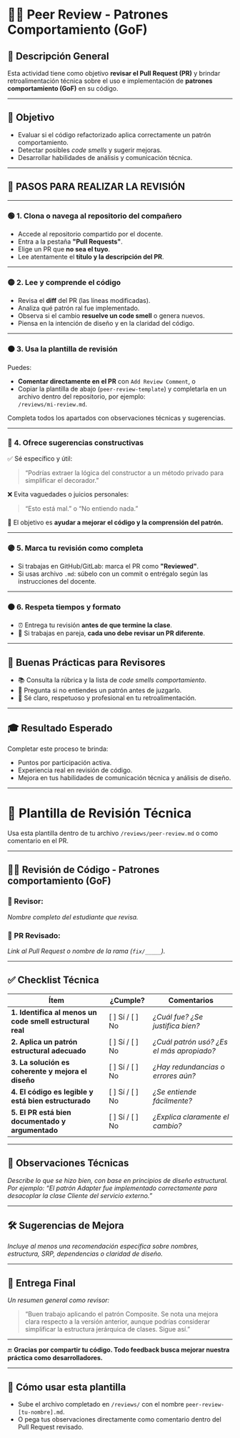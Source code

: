 # 🧑‍💻 Peer Review - Patrones Comportamiento (GoF)

## 📘 Descripción General

Esta actividad tiene como objetivo **revisar el Pull Request (PR)** y brindar retroalimentación técnica sobre el uso e implementación de **patrones comportamiento (GoF)** en su código.

---

## 🎯 Objetivo

- Evaluar si el código refactorizado aplica correctamente un patrón comportamiento.
- Detectar posibles *code smells* y sugerir mejoras.
- Desarrollar habilidades de análisis y comunicación técnica.

---

## 🧭 PASOS PARA REALIZAR LA REVISIÓN

---

### 🟢 1. Clona o navega al repositorio del compañero

- Accede al repositorio compartido por el docente.
- Entra a la pestaña **"Pull Requests"**.
- Elige un PR que **no sea el tuyo**.
- Lee atentamente el **título y la descripción del PR**.

---

### 🟡 2. Lee y comprende el código

- Revisa el **diff** del PR (las líneas modificadas).
- Analiza qué patrón ral fue implementado.
- Observa si el cambio **resuelve un code smell** o genera nuevos.
- Piensa en la intención de diseño y en la claridad del código.

---

### 🟠 3. Usa la plantilla de revisión

Puedes:

- **Comentar directamente en el PR** con `Add Review Comment`, o  
- Copiar la plantilla de abajo (`peer-review-template`) y completarla en un archivo dentro del repositorio, por ejemplo:  
  `/reviews/mi-review.md`.

Completa todos los apartados con observaciones técnicas y sugerencias.

---

### 🔵 4. Ofrece sugerencias constructivas

✅ Sé específico y útil:

> “Podrías extraer la lógica del constructor a un método privado para simplificar el decorador.”

❌ Evita vaguedades o juicios personales:

> “Esto está mal.” o “No entiendo nada.”

🎯 El objetivo es **ayudar a mejorar el código y la comprensión del patrón.**

---

### 🟣 5. Marca tu revisión como completa

- Si trabajas en GitHub/GitLab: marca el PR como **"Reviewed"**.
- Si usas archivo `.md`: súbelo con un commit o entrégalo según las instrucciones del docente.

---

### 🟤 6. Respeta tiempos y formato

- ⏰ Entrega tu revisión **antes de que termine la clase**.  
- 👥 Si trabajas en pareja, **cada uno debe revisar un PR diferente**.

---

## 🧠 Buenas Prácticas para Revisores

- 📚 Consulta la rúbrica y la lista de *code smells comportamiento*.  
- 🙋 Pregunta si no entiendes un patrón antes de juzgarlo.  
- 🤝 Sé claro, respetuoso y profesional en tu retroalimentación.  

---

## 🎓 Resultado Esperado

Completar este proceso te brinda:

- Puntos por participación activa.
- Experiencia real en revisión de código.
- Mejora en tus habilidades de comunicación técnica y análisis de diseño.

---

# 🧩 Plantilla de Revisión Técnica

Usa esta plantilla dentro de tu archivo `/reviews/peer-review.md` o como comentario en el PR.

---

## 🧑‍💻 Revisión de Código - Patrones comportamiento (GoF)

### 👤 Revisor:
_Nombre completo del estudiante que revisa._

### 📌 PR Revisado:
_Link al Pull Request o nombre de la rama (`fix/_____`)._

---

## ✅ Checklist Técnica

| Ítem | ¿Cumple? | Comentarios |
|------|-----------|-------------|
| **1. Identifica al menos un code smell estructural real** | [ ] Sí / [ ] No | _¿Cuál fue? ¿Se justifica bien?_ |
| **2. Aplica un patrón estructural adecuado** | [ ] Sí / [ ] No | _¿Cuál patrón usó? ¿Es el más apropiado?_ |
| **3. La solución es coherente y mejora el diseño** | [ ] Sí / [ ] No | _¿Hay redundancias o errores aún?_ |
| **4. El código es legible y está bien estructurado** | [ ] Sí / [ ] No | _¿Se entiende fácilmente?_ |
| **5. El PR está bien documentado y argumentado** | [ ] Sí / [ ] No | _¿Explica claramente el cambio?_ |

---

## 🧠 Observaciones Técnicas

_Describe lo que se hizo bien, con base en principios de diseño estructural._  
_Por ejemplo: “El patrón Adapter fue implementado correctamente para desacoplar la clase Cliente del servicio externo.”_

---

## 🛠️ Sugerencias de Mejora

_Incluye al menos una recomendación específica sobre nombres, estructura, SRP, dependencias o claridad de diseño._

---

## 🎯 Entrega Final

_Un resumen general como revisor:_

> “Buen trabajo aplicando el patrón Composite. Se nota una mejora clara respecto a la versión anterior, aunque podrías considerar simplificar la estructura jerárquica de clases. Sigue así.”

---

🔚 **Gracias por compartir tu código. Todo feedback busca mejorar nuestra práctica como desarrolladores.**

---

## 📎 Cómo usar esta plantilla

- Sube el archivo completado en `/reviews/` con el nombre `peer-review-[tu-nombre].md`.  
- O pega tus observaciones directamente como comentario dentro del Pull Request revisado.
